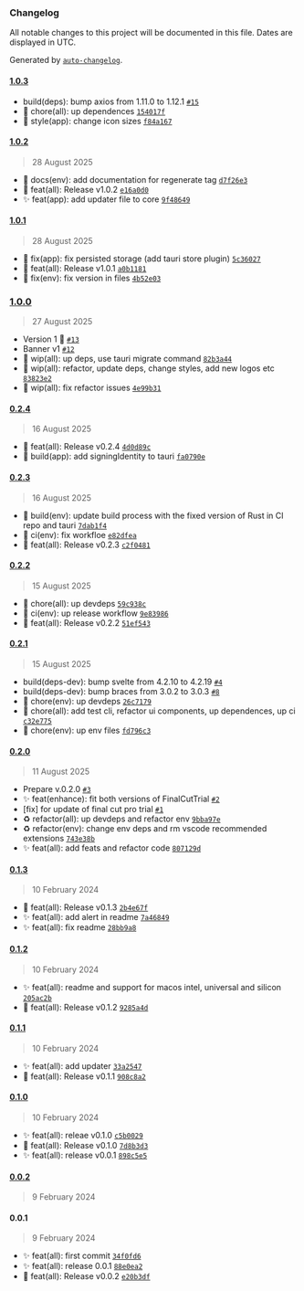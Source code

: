 ### Changelog

All notable changes to this project will be documented in this file. Dates are displayed in UTC.

Generated by [`auto-changelog`](https://github.com/CookPete/auto-changelog).

#### [1.0.3](https://github.com/angelespejo/macos-app-trial-extender/compare/1.0.2...1.0.3)

- build(deps): bump axios from 1.11.0 to 1.12.1 [`#15`](https://github.com/angelespejo/macos-app-trial-extender/pull/15)
- :truck: chore(all): up dependences [`154017f`](https://github.com/angelespejo/macos-app-trial-extender/commit/154017fb8ef96ed14f20b253b02135458b0fd3ef)
- :lipstick: style(app): change icon sizes [`f84a167`](https://github.com/angelespejo/macos-app-trial-extender/commit/f84a1671553cd98f0be79d93c6bcd78a7a4c7a3c)

#### [1.0.2](https://github.com/angelespejo/macos-app-trial-extender/compare/1.0.1...1.0.2)

> 28 August 2025

- :memo: docs(env): add documentation for regenerate tag [`d7f26e3`](https://github.com/angelespejo/macos-app-trial-extender/commit/d7f26e3ee48cf5a1d2361960d46678d00fc9a6b1)
- :bookmark: feat(all): Release v1.0.2 [`e16a0d0`](https://github.com/angelespejo/macos-app-trial-extender/commit/e16a0d0f62a47cc1953648bc236757698bbb96ca)
- :sparkles: feat(app): add updater file to core [`9f48649`](https://github.com/angelespejo/macos-app-trial-extender/commit/9f48649178368d72e6e383c866b1257c8f918f65)

#### [1.0.1](https://github.com/angelespejo/macos-app-trial-extender/compare/1.0.0...1.0.1)

> 28 August 2025

- :bug: fix(app): fix persisted storage (add tauri store plugin) [`5c36027`](https://github.com/angelespejo/macos-app-trial-extender/commit/5c3602774e6e987e53cb1ddefb3556325ae8b589)
- :bookmark: feat(all): Release v1.0.1 [`a0b1181`](https://github.com/angelespejo/macos-app-trial-extender/commit/a0b11816f95245f92f8a4c09c1f8d6e8abd61466)
- :bug: fix(env): fix version in files [`4b52e03`](https://github.com/angelespejo/macos-app-trial-extender/commit/4b52e03ec28f9a2d843bb41182207126bbcaad3e)

### [1.0.0](https://github.com/angelespejo/macos-app-trial-extender/compare/0.2.4...1.0.0)

> 27 August 2025

- Version 1 🚀 [`#13`](https://github.com/angelespejo/macos-app-trial-extender/pull/13)
- Banner v1 [`#12`](https://github.com/angelespejo/macos-app-trial-extender/pull/12)
- :construction: wip(all): up deps, use tauri migrate command [`82b3a44`](https://github.com/angelespejo/macos-app-trial-extender/commit/82b3a44fc87b97c8a288e1da97887d4fa06f2199)
- :construction: wip(all): refactor, update deps, change styles, add new logos etc [`83823e2`](https://github.com/angelespejo/macos-app-trial-extender/commit/83823e2c73d9526410027e46df53dfe3c183eb1a)
- :construction: wip(all): fix refactor issues [`4e99b31`](https://github.com/angelespejo/macos-app-trial-extender/commit/4e99b31b5c0e443a5fe7898bfc9df69ed01b55bb)

#### [0.2.4](https://github.com/angelespejo/macos-app-trial-extender/compare/0.2.3...0.2.4)

> 16 August 2025

- :bookmark: feat(all): Release v0.2.4 [`4d0d89c`](https://github.com/angelespejo/macos-app-trial-extender/commit/4d0d89c057863652a54cd7eb8709dc757c1c7757)
- :construction_worker: build(app): add signingIdentity to tauri [`fa0790e`](https://github.com/angelespejo/macos-app-trial-extender/commit/fa0790e8e5501cd979f28bb600a3ab6e6c976ca5)

#### [0.2.3](https://github.com/angelespejo/macos-app-trial-extender/compare/0.2.2...0.2.3)

> 16 August 2025

- :construction_worker: build(env): update build process with the fixed version of Rust in CI repo and tauri [`7dab1f4`](https://github.com/angelespejo/macos-app-trial-extender/commit/7dab1f44efad408e5046bd2e70bb936457df1dce)
- :green_heart: ci(env): fix workfloe [`e82dfea`](https://github.com/angelespejo/macos-app-trial-extender/commit/e82dfea1355d511922d5a134ca57f26c40220375)
- :bookmark: feat(all): Release v0.2.3 [`c2f0481`](https://github.com/angelespejo/macos-app-trial-extender/commit/c2f048146f1d02a57eb4131fa72599e8e698686d)

#### [0.2.2](https://github.com/angelespejo/macos-app-trial-extender/compare/0.2.1...0.2.2)

> 15 August 2025

- :truck: chore(all): up devdeps [`59c938c`](https://github.com/angelespejo/macos-app-trial-extender/commit/59c938c49af381fae1f2c134c3c07b671f3caab8)
- :green_heart: ci(env): up release workflow [`9e83986`](https://github.com/angelespejo/macos-app-trial-extender/commit/9e83986d8d823a7e9ffe70d51e9ca928ca5de233)
- :bookmark: feat(all): Release v0.2.2 [`51ef543`](https://github.com/angelespejo/macos-app-trial-extender/commit/51ef543c25e01cf0ceaddc491cb604a727ce2947)

#### [0.2.1](https://github.com/angelespejo/macos-app-trial-extender/compare/0.2.0...0.2.1)

> 15 August 2025

- build(deps-dev): bump svelte from 4.2.10 to 4.2.19 [`#4`](https://github.com/angelespejo/macos-app-trial-extender/pull/4)
- build(deps-dev): bump braces from 3.0.2 to 3.0.3 [`#8`](https://github.com/angelespejo/macos-app-trial-extender/pull/8)
- :truck: chore(env): up devdeps [`26c7179`](https://github.com/angelespejo/macos-app-trial-extender/commit/26c7179ec73606283869d4f811ab7cbbb90fac00)
- :truck: chore(all): add test cli, refactor ui components, up dependences, up ci [`c32e775`](https://github.com/angelespejo/macos-app-trial-extender/commit/c32e7753083bcf11159f32392e83168e7aba8e7c)
- :truck: chore(env): up env files [`fd796c3`](https://github.com/angelespejo/macos-app-trial-extender/commit/fd796c3ca1457e34b6dc87e637d61dde58a824b6)

#### [0.2.0](https://github.com/angelespejo/macos-app-trial-extender/compare/0.1.3...0.2.0)

> 11 August 2025

- Prepare v.0.2.0 [`#3`](https://github.com/angelespejo/macos-app-trial-extender/pull/3)
- ✨ feat(enhance): fit both versions of FinalCutTrial [`#2`](https://github.com/angelespejo/macos-app-trial-extender/pull/2)
- [fix] for update of final cut pro trial [`#1`](https://github.com/angelespejo/macos-app-trial-extender/pull/1)
- :recycle: refactor(all): up devdeps and  refactor env [`9bba97e`](https://github.com/angelespejo/macos-app-trial-extender/commit/9bba97ece39bd053358efc3c1adea9162b567e9a)
- :recycle: refactor(env): change env deps and rm vscode recommended extensions [`743e38b`](https://github.com/angelespejo/macos-app-trial-extender/commit/743e38b501a0b289bbfa8dbde0086e9967721eb9)
- :sparkles: feat(all): add feats and refactor code [`807129d`](https://github.com/angelespejo/macos-app-trial-extender/commit/807129df5ade76f1ce992556d9d42301bbaf290c)

#### [0.1.3](https://github.com/angelespejo/macos-app-trial-extender/compare/0.1.2...0.1.3)

> 10 February 2024

- :bookmark: feat(all): Release v0.1.3 [`2b4e67f`](https://github.com/angelespejo/macos-app-trial-extender/commit/2b4e67f9f51f36075d2711dcbac905241590b193)
- :sparkles: feat(all): add alert in readme [`7a46849`](https://github.com/angelespejo/macos-app-trial-extender/commit/7a468498b565dd0edc64f0efa01071fe0833ff55)
- :sparkles: feat(all): fix readme [`28bb9a8`](https://github.com/angelespejo/macos-app-trial-extender/commit/28bb9a88bd6a7c1960a59557f33cb27476149040)

#### [0.1.2](https://github.com/angelespejo/macos-app-trial-extender/compare/0.1.1...0.1.2)

> 10 February 2024

- :sparkles: feat(all): readme and support for macos intel, universal and silicon [`205ac2b`](https://github.com/angelespejo/macos-app-trial-extender/commit/205ac2b3b8bdaf9e6d3dcc7bfba8335a58ad5c60)
- :bookmark: feat(all): Release v0.1.2 [`9285a4d`](https://github.com/angelespejo/macos-app-trial-extender/commit/9285a4ddc1f06f28422de5afca68f442c1bd0beb)

#### [0.1.1](https://github.com/angelespejo/macos-app-trial-extender/compare/0.1.0...0.1.1)

> 10 February 2024

- :sparkles: feat(all): add updater [`33a2547`](https://github.com/angelespejo/macos-app-trial-extender/commit/33a2547f9fcd3ea94a39fad68221a23debeb5062)
- :bookmark: feat(all): Release v0.1.1 [`908c8a2`](https://github.com/angelespejo/macos-app-trial-extender/commit/908c8a2b5b7af9051c95d2609604295392ac74a2)

#### [0.1.0](https://github.com/angelespejo/macos-app-trial-extender/compare/0.0.2...0.1.0)

> 10 February 2024

- :sparkles: feat(all): releae v0.1.0 [`c5b0029`](https://github.com/angelespejo/macos-app-trial-extender/commit/c5b00295368691bed6660dd51d458bc3848e52e0)
- :bookmark: feat(all): Release v0.1.0 [`7d8b3d3`](https://github.com/angelespejo/macos-app-trial-extender/commit/7d8b3d30ef62bcd52e5526404b2a2c1131fa8921)
- :sparkles: feat(all): release v0.0.1 [`898c5e5`](https://github.com/angelespejo/macos-app-trial-extender/commit/898c5e57dbeb50e38c01a3ee88cc7ed5555e59a6)

#### [0.0.2](https://github.com/angelespejo/macos-app-trial-extender/compare/0.0.1...0.0.2)

> 9 February 2024

#### 0.0.1

> 9 February 2024

- :sparkles: feat(all): first commit [`34f0fd6`](https://github.com/angelespejo/macos-app-trial-extender/commit/34f0fd663f629a24564bce175c9190fa9b92715f)
- :sparkles: feat(all): release 0.0.1 [`88e0ea2`](https://github.com/angelespejo/macos-app-trial-extender/commit/88e0ea261cab53dec4553d537449f039ef72a69a)
- :bookmark: feat(all): Release v0.0.2 [`e20b3df`](https://github.com/angelespejo/macos-app-trial-extender/commit/e20b3dff9289ecaca987e06b6612f023b4d2d56f)

